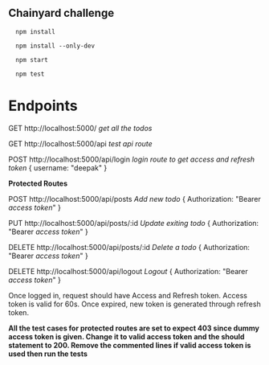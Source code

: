 ## Chainyard challenge

```
  npm install

  npm install --only-dev

  npm start

  npm test
```

# Endpoints

GET http://localhost:5000/  *get all the todos*

GET http://localhost:5000/api  *test api route*

POST http://localhost:5000/api/login  *login route to get access and refresh token*
{
  username: "deepak"
}

**Protected Routes** 

POST http://localhost:5000/api/posts *Add new todo*
{
  Authorization: "Bearer *access token*"
}

PUT http://localhost:5000/api/posts/:id *Update exiting todo*
{
  Authorization: "Bearer *access token*"
}

DELETE http://localhost:5000/api/posts/:id *Delete a todo*
{
  Authorization: "Bearer *access token*"
}

DELETE http://localhost:5000/api/logout *Logout*
{
  Authorization: "Bearer *access token*"
}

Once logged in, request should have Access and Refresh token. Access token is valid for 60s. Once expired, new token is generated through refresh token.

**All the test cases for protected routes are set to expect 403 since dummy access token is given. Change it to valid access token and the should statement to 200. Remove the commented lines if valid access token is used then run the tests**